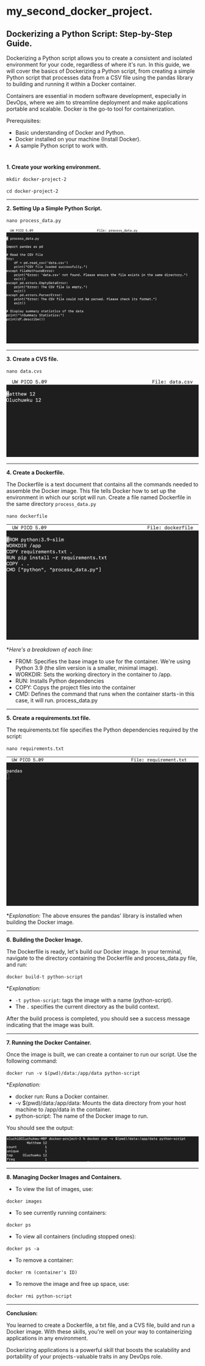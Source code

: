 # my_second_docker_project.


## Dockerizing a Python Script: Step-by-Step Guide.

Dockerizing a Python script allows you to create a consistent and isolated environment for your code, regardless of where it's run. In this guide, we will cover the basics of Dockerizing a Python script, from creating a simple Python script that processes data from a CSV file using the pandas library to building and running it within a Docker container.

Containers are essential in modern software development, especially in DevOps, where we aim to streamline deployment and make applications portable and scalable. Docker is the go-to tool for containerization. 

Prerequisites:
- Basic understanding of Docker and Python.
- Docker installed on your machine (Install Docker).
- A sample Python script to work with.

#

**1. Create your working environment.**

`mkdir docker-project-2`

`cd docker-project-2`

---

**2. Setting Up a Simple Python Script.**

`nano process_data.py`

![](processdata.png)

---

**3. Create a CVS file.**

`nano data.cvs`

![](datafile.png)

--- 

**4. Create a Dockerfile.**

The Dockerfile is a text document that contains all the commands needed to assemble the Docker image. 
This file tells Docker how to set up the environment in which our script will run.
Create a file named Dockerfile in the same directory `process_data.py`


`nano dockerfile`

![](dockerfile2.png)

**Here's a breakdown of each line:*
- FROM: Specifies the base image to use for the container. We're using Python 3.9 (the slim version is a smaller, minimal image).
- WORKDIR: Sets the working directory in the container to /app.
- RUN: Installs Python dependencies
- COPY: Copys the project files into the container
- CMD: Defines the command that runs when the container starts - in this case, it will run. process_data.py

---

**5. Create a requirements.txt file.**

The requirements.txt file specifies the Python dependencies required by the script:

`nano requirements.txt`

![](requirements.png)


**Explanation:*
The above ensures the pandas' library is installed when building the Docker image.

---

**6. Building the Docker Image.**

The Dockerfile is ready, let's build our Docker image. In your terminal, navigate to the directory containing the Dockerfile and process_data.py file, and run:

`docker build-t python-script`

**Explanation:*
- `-t python-script`: tags the image with a name (python-script).
- The `.` specifies the current directory as the build context.

After the build process is completed, you should see a success message indicating that the image was built.

---

**7. Running the Docker Container.**

Once the image is built, we can create a container to run our script. Use the following command:

`docker run -v $(pwd)/data:/app/data python-script`

**Explanation:*
- docker run: Runs a Docker container.
- -v $(pwd)/data:/app/data: Mounts the data directory from your host machine to /app/data in the container.
- python-script: The name of the Docker image to run.

You should see the output:

![](result2.png)

---

**8. Managing Docker Images and Containers.**

- To view the list of images, use:

`docker images`
- To see currently running containers:

`docker ps`
- To view all containers (including stopped ones):

`docker ps -a`

- To remove a container:

`docker rm (container's ID)`

- To remove the image and free up space, use:

`docker rmi python-script`

---

**Conclusion:**

You learned to create a Dockerfile, a txt file, and a CVS file, build and run a Docker image. With these skills, you're well on your way to containerizing applications in any environment.

Dockerizing applications is a powerful skill that boosts the scalability and portability of your projects - valuable traits in any DevOps role.

